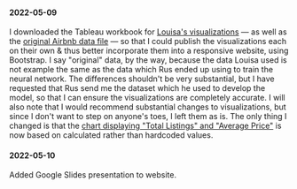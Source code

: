 #### 2022-05-09

I downloaded the Tableau workbook for [Louisa's visualizations](https://public.tableau.com/app/profile/louisamam/viz/FinalProjectAirbnbchicago/ChicagoAirbnbneighbouhood?publish=yes) — as well as the [original Airbnb data file](https://github.com/colinbrineman/MachineLearning2022/blob/main/Chicago%20Airbnb%20data.csv) — so that I could publish the visualizations each on their own & thus better incorporate them into a responsive website, using Bootstrap. I say "original" data, by the way, because the data Louisa used is not example the same as the data which Rus ended up using to train the neural network. The differences shouldn't be very substantial, but I have requested that Rus send me the dataset which he used to develop the model, so that I can ensure the visualizations are completely accurate. I will also note that I would recommend substantial changes to visualizations, but since I don't want to step on anyone's toes, I left them as is. The only thing I changed is that the [chart displaying "Total Listings" and "Average Price"](https://public.tableau.com/app/profile/colin.brineman/viz/FinalProjectAirbnbchicago_16521533276240/1_3TotalListingsAveragePrice?publish=yes) is now based on calculated rather than hardcoded values.

#### 2022-05-10

Added Google Slides presentation to website.
